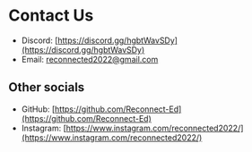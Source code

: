 <script setup>
  import InstagramPlaceholder from '@theme/components/InstagramPlaceholder.vue'
</script>

# Contact Us

- Discord: [https://discord.gg/hgbtWavSDy](https://discord.gg/hgbtWavSDy)
- Email: [reconnected2022@gmail.com](mailto:reconnected2022@gmail.com)

## Other socials

- GitHub: [https://github.com/Reconnect-Ed](https://github.com/Reconnect-Ed)
- Instagram: [https://www.instagram.com/reconnected2022/](https://www.instagram.com/reconnected2022/)

<InstagramPlaceholder />
